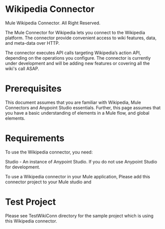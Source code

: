 # Wikipedia Connector
Mule Wikipedia Connector. All Right Reserved.

The Mule Connector for Wikipedia lets you connect to the Wikipedia platform. The connector provide convenient access to wiki features, data, and meta-data over HTTP.

The connector executes API calls targeting Wikipedia’s action API, depending on the operations you configure. 
The connector is currently under development and will be adding new features or covering all the wiki's call ASAP.

# Prerequisites

This document assumes that you are familiar with Wikipedia, Mule Connectors and Anypoint Studio essentials. Further, this page assumes that you have a basic understanding of elements in a Mule flow, and global elements.

# Requirements

To use the Wikipedia connector, you need:

Studio - An instance of Anypoint Studio. If you do not use Anypoint Studio for development.

To use a Wikipedia connector in your Mule application, Please add this connector project to your Mule studio and 

# Test Project

Please see TestWikiConn directory for the sample project which is using this Wikipedia connector.
